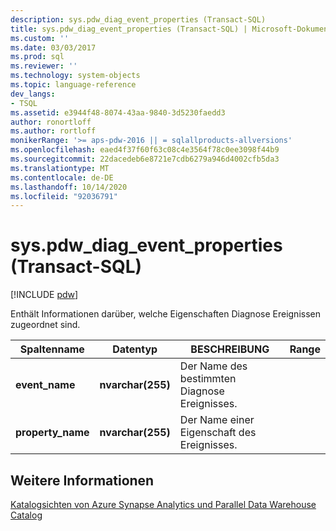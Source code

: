 ```yaml
---
description: sys.pdw_diag_event_properties (Transact-SQL)
title: sys.pdw_diag_event_properties (Transact-SQL) | Microsoft-Dokumentation
ms.custom: ''
ms.date: 03/03/2017
ms.prod: sql
ms.reviewer: ''
ms.technology: system-objects
ms.topic: language-reference
dev_langs:
- TSQL
ms.assetid: e3944f48-8074-43aa-9840-3d5230faedd3
author: ronortloff
ms.author: rortloff
monikerRange: '>= aps-pdw-2016 || = sqlallproducts-allversions'
ms.openlocfilehash: eaed4f37f60f63c08c4e3564f78c0ee3098f44b9
ms.sourcegitcommit: 22dacedeb6e8721e7cdb6279a946d4002cfb5da3
ms.translationtype: MT
ms.contentlocale: de-DE
ms.lasthandoff: 10/14/2020
ms.locfileid: "92036791"
---
```

# <a name="syspdw_diag_event_properties-transact-sql"></a>sys.pdw_diag_event_properties (Transact-SQL)
[!INCLUDE [pdw](../../includes/applies-to-version/pdw.md)]

  Enthält Informationen darüber, welche Eigenschaften Diagnose Ereignissen zugeordnet sind.  
  
|Spaltenname|Datentyp|BESCHREIBUNG|Range|  
|-----------------|---------------|-----------------|-----------|  
|**event_name**|**nvarchar(255)**|Der Name des bestimmten Diagnose Ereignisses.||  
|**property_name**|**nvarchar(255)**|Der Name einer Eigenschaft des Ereignisses.||  
  
## <a name="see-also"></a>Weitere Informationen  
 [Katalogsichten von Azure Synapse Analytics und Parallel Data Warehouse Catalog](../../relational-databases/system-catalog-views/sql-data-warehouse-and-parallel-data-warehouse-catalog-views.md)  
  
  
